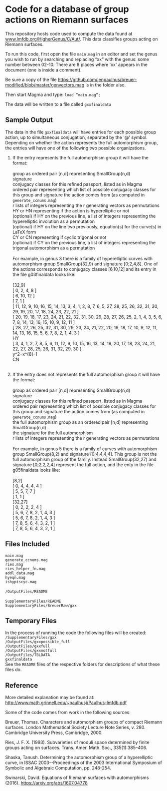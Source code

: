 # Code for a database of group actions on Riemann surfaces

This repository hosts code used to compute the data found at www.lmfdb.org/HigherGenus/C/Aut/.  This data classifies groups acting on Riemann surfaces.


To run this code, first open the file `main.mag` in an editor and set the genus you wish to run by searching and replacing “xx” with the genus: some number between 02-10. There are 8 places where 'xx' appears in the document (one is inside a comment).

Be sure a copy of the file  https://github.com/jenpaulhus/breuer-modified/blob/master/genvectors.mag is in the folder also.

Then start Magma and type:
`load “main.mag”;`

The data will be written to a file called `gxxfinaldata`


Sample Output
------------------

The data in the file `gxxfinaldata` will have entries for each possible group action, up to simultaneous conjugation, separated by the '@' symbol. Depending on whether the action represents the full automorphism group,  the entries will have one of the following two possible organizations.  

1. If the entry represents the full automorphism group it will have the format: <br><br>
group  as ordered pair [n,d] representing SmallGroup(n,d)<br>
signature<br>
conjugacy classes for this refined passport, listed as in Magma<br>
ordered pair representing which list of possible conjugacy classes for this group and signature the action comes from (as computed in `generate_ccnums.mag`)<br>
r lists of integers representing the r generating vectors as permutations<br>
HY or HN representing if the action is hyperelliptic or not<br>
(optional) if HY on the previous line,  a list of integers representing the hyperelliptic involution as a permutation<br>
(optional) if HY on the line two previously, equation(s) for the curve(s) in LaTeX form <br>
CY or CN representing if cyclic trigonal or not<br>
(optional) if CY on the previous line, a list of integers representing the trigonal automorphism as a permutation<br><br>
For example, in genus 3 there is a family of hyperelliptic curves with automorphism group SmallGroup(32,9) and signature [0;2,4,8].  One of the actions corresponds to conjugacy classes [6,10,12] and its entry in the file g03finaldata looks like: <br><br>
 [32,9]<br>
[ 0, 2, 4, 8 ]<br>
[ 6, 10, 12 ]<br>
[ 7, 1 ]<br>
[ 11, 12, 9, 10, 16, 15, 14, 13, 3, 4, 1, 2, 8, 7, 6, 5, 27, 28, 25, 26, 32, 31, 30, 29, 19, 20, 17, 18, 24, 23, 22, 21 ]<br>
[ 20, 19, 18, 17, 23, 24, 21, 22, 32, 31, 30, 29, 28, 27, 26, 25, 2, 1, 4, 3, 5, 6, 7, 8, 14, 13, 16, 15, 10, 9, 12, 11 ]<br>
[ 28, 27, 26, 25, 32, 31, 30, 29, 23, 24, 21, 22, 20, 19, 18, 17, 10, 9, 12, 11, 14, 13, 16, 15, 5, 6, 7, 8, 2, 1, 4, 3 ]<br>
HY<br>
[ 3, 4, 1, 2, 7, 8, 5, 6, 11, 12, 9, 10, 15, 16, 13, 14, 19, 20, 17, 18, 23, 24, 21, 22, 27, 28, 25, 26, 31, 32, 29, 30 ]<br>
y^2=x^{8}-1<br>
CN<br><br>


2. If the entry does not represents the full automorphism group it will have the format: <br><br>
group  as ordered pair [n,d] representing SmallGroup(n,d)<br>
signature<br>
conjugacy classes for this refined passport, listed as in Magma<br>
ordered pair representing which list of possible conjugacy classes for this group and signature the action comes from (as computed in `generate_ccnums.mag`)<br>
the full automorphism group as an ordered pair [n,d] representing SmallGroup(n,d)<br>
the signature for the full automorphism<br>
r lists of integers representing the r generating vectors as permutations<br><br>
For example, in genus 5 there is a family of curves with automorphism group SmallGroup(8,2) and signature [0;4,4,4,4].  This group is not the full automorphism group of the family. Instead SmallGroup(32,27) and signature [0;2,2,2,4] represent the full action, and the enty in the file g05finaldata looks like:<br><br>
 [8,2]<br>
[ 0, 4, 4, 4, 4 ]<br>
[ 5, 5, 7, 7 ]<br>
[ 1, 1 ]<br>
[32,27]<br>
[ 0, 2, 2, 2, 4 ]<br>
[ 5, 6, 7, 8, 2, 1, 4, 3 ]<br>
[ 5, 6, 7, 8, 2, 1, 4, 3 ]<br>
[ 7, 8, 5, 6, 4, 3, 2, 1 ]<br>
[ 7, 8, 5, 6, 4, 3, 2, 1 ]<br>


Files Included
-----------------

`main.mag`<br>
`generate_ccnums.mag`<br>
`ries.mag`    <br>
`ries_helper_fn.mag`<br>
`addl_data.mag` <br>
`hyeqn.mag`<br>
`ishypiscyc.mag` <br><br>
`/OutputFiles/README` <br><br>
`SupplementaryFiles/README`<br>
`SupplementaryFiles/BreuerRaw/gxx`

Temporary Files
--------------------
In the process of running the code the following files will be created:<br>
 	  `/SupplementaryFiles/gxx`<br>
 	  `/OutputFiles/gxxpossible_full`<br>
	  `/OutputFiles/gxxfull`<br>
	  `/OutputFiles/gxxnotfull`<br>
	  `/OutputFiles/TBLDATA`<br>
	  `gxxfinaldata`<br>
See the `README` files of the respective folders for descriptions of what these files do. 


Reference
------------
More detailed explanation may be found at:
http://www.math.grinnell.edu/~paulhusj/Paulhus-lmfdb.pdf


Some of the code comes from work in the following sources:

Breuer, Thomas. Characters and automorphism groups of compact Riemann surfaces. 
London Mathematical Society Lecture Note Series,  v. 280. Cambridge University 
Press, Cambridge, 2000.

Ries, J. F. X. (1993). Subvarieties of moduli space determined by finite groups acting 
on surfaces. Trans. Amer. Math. Soc., 335(1):385–406.

Shaska, Tanush. Determining the automorphism group of a hyperelliptic curve, in 
ISSAC 2003--Proceedings of the 2003 International Symposium of Symbolic and 
Algebraic Computation, pp. 248-254.

Swinarski, David. Equations of Riemann surfaces with automorphisms (2016). 
https://arxiv.org/abs/1607.04778

